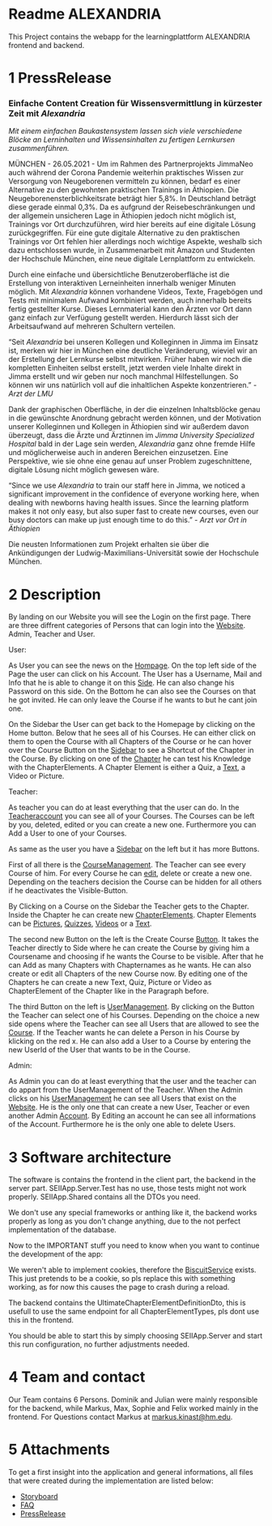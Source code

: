 # Readme ALEXANDRIA

This Project contains the webapp for the learningplattform ALEXANDRIA
frontend and backend.

# 1 PressRelease

### Einfache Content Creation für Wissensvermittlung in kürzester Zeit mit *Alexandria*

*Mit einem einfachen Baukastensystem lassen sich viele verschiedene Blöcke an Lerninhalten und Wissensinhalten zu fertigen Lernkursen zusammenführen.*

MÜNCHEN - 26.05.2021 - Um im Rahmen des Partnerprojekts JimmaNeo auch während der Corona Pandemie weiterhin praktisches Wissen zur Versorgung von Neugeborenen vermitteln zu können, bedarf es einer Alternative zu den gewohnten praktischen Trainings in Äthiopien. Die Neugeborenensterblichkeitsrate beträgt hier 5,8%. In Deutschland beträgt diese gerade einmal 0,3%. Da es aufgrund der Reisebeschränkungen und der allgemein unsicheren Lage in Äthiopien jedoch nicht möglich ist, Trainings vor Ort durchzuführen, wird hier bereits auf eine digitale Lösung zurückgegriffen.
Für eine gute digitale Alternative zu den praktischen Trainings vor Ort fehlen hier allerdings noch wichtige Aspekte, weshalb sich dazu entschlossen wurde, in Zusammenarbeit mit Amazon und Studenten der Hochschule München, eine neue digitale Lernplattform zu entwickeln.

Durch eine einfache und übersichtliche Benutzeroberfläche ist die Erstellung von interaktiven Lerneinheiten innerhalb weniger Minuten möglich. Mit *Alexandria* können vorhandene Videos, Texte, Fragebögen und Tests mit minimalem Aufwand kombiniert werden, auch innerhalb bereits fertig gestellter Kurse. Dieses Lernmaterial kann den Ärzten vor Ort dann ganz einfach zur Verfügung gestellt werden.
Hierdurch lässt sich der Arbeitsaufwand auf mehreren Schultern verteilen.

“Seit *Alexandria* bei unseren Kollegen und Kolleginnen in Jimma im Einsatz ist, merken wir hier in München eine deutliche Veränderung, wieviel wir an der Erstellung der Lernkurse selbst mitwirken. Früher haben wir noch die kompletten Einheiten selbst erstellt, jetzt werden viele Inhalte direkt in Jimma erstellt und wir geben nur noch manchmal Hilfestellungen. So können wir uns natürlich voll auf die inhaltlichen Aspekte konzentrieren.”
*- Arzt der LMU*

Dank der graphischen Oberfläche, in der die einzelnen Inhaltsblöcke genau in die gewünschte Anordnung gebracht werden können, und der Motivation unserer Kolleginnen und Kollegen in Äthiopien sind wir außerdem davon überzeugt, dass die Ärzte und Ärztinnen im *Jimma University Specialized Hospital* bald in der Lage sein werden, *Alexandria* ganz ohne fremde Hilfe  und möglicherweise auch in anderen Bereichen einzusetzen.
Eine Perspektive, wie sie ohne eine genau auf unser Problem zugeschnittene, digitale Lösung nicht möglich gewesen wäre.

“Since we use *Alexandria* to train our staff here in Jimma, we noticed a significant improvement in the confidence of everyone working here, when dealing with newborns having health issues. Since the learning platform makes it not only easy, but also super fast to create new courses, even our busy doctors can make up just enough time to do this.”
*- Arzt vor Ort in Äthiopien*

Die neusten Informationen zum Projekt erhalten sie über die Ankündigungen der Ludwig-Maximilians-Universität sowie der Hochschule München.

# 2 Description
By landing on our Website you will see the Login on the first page.
There are three diffrent categories of Persons that can login into the [Website](documents/Screenshots/Login_Website.png). Admin, Teacher and User.


User:

As User you can see the news on the [Hompage](documents/Screenshots/User_Homescreen.png).
On the top left side of the Page the user can click on his Account.
The User has a Username, Mail and Info that he is able to change it on this [Side](documents/Screenshots/User_Account.png).
He can also change his Password on this side.
On the Bottom he can also see the Courses on that he got invited. He can only leave the Course if he wants to but he cant join one.

On the Sidebar the User can get back to the Homepage by clicking on the Home button.
Below that he sees all of his Courses. He can either click on them to open the Course with all Chapters of the Course or he can hover over the Course Button on the [Sidebar](documents/Screenshots/User_Sidebar.png) to see a Shortcut of the Chapter in the Course.
By clicking on one of the [Chapter](documents/Screenshots/User_Chapters.png) he can test his Knowledge with the ChapterElements. A Chapter Element is either a Quiz, a [Text](documents/Screenshots/User_Text), a Video or Picture.


Teacher:

As teacher you can do at least everything that the user can do.
In the [Teacheraccount](documents/Screenshots/Teacher_Account.png) you can see all of your Courses. The Courses can be left by you, deleted, edited or you can create a new one.
Furthermore you can Add a User to one of your Courses.

As same as the user you have a [Sidebar](documents/Screenshots/Teacher_Sidebar.png) on the left but it has more Buttons.

First of all there is the [CourseManagement](documents/Screenshots/Teacher_Coursemanagement.png). The Teacher can see every Course of him. For every Course he can [edit](documents/Screenshots/Teacher_EditCourse.png), delete or create a new one. Depending on the teachers decision the Course can be hidden for all others if he deactivates the Visible-Button.

By Clicking on a Course on the Sidebar the Teacher gets to the Chapter. Inside the Chapter he can create new [ChapterElements](documents/Screenshots/Teacher_Chapter.png). Chapter Elements can be [Pictures](documents/Screenshots/Teacher_PictureEinfügen.png), [Quizzes](documents/Screenshots/Teacher_QuizErstellen.png), [Videos](documents/Screenshots/Teacher_CourseErstellen.png) or a [Text](documents/Screenshots/Teacher_Texterstellen.png).

The second new Button on the left is the Create Course [Button](documents/Screenshots/Teacher_CourseErstellen.png). It takes the Teacher directly to Side where he can create the Course by giving him a Coursename and choosing if he wants the Course to be visible. After that he can Add as many Chapters with Chapternames as he wants. He can also create or edit all Chapters of the new Course now.
By editing one of the Chapters he can create a new Text, Quiz, Picture or Video as ChapterElement of the Chapter like in the Paragraph before.

The third Button on the left is [UserManagement](documents/Screenshots/Teacher_UserManagement.png). By clicking on the Button the Teacher can select one of his Courses. Depending on the choice a new side opens where the Teacher can see all Users that are allowed to see the [Course](documents/Screenshots/Teacher_UserManagementOfSingleCourse.png). If the Teacher wants he can delete a Person in his Course by klicking on the red x. He can also add a User to a Course by entering the new UserId of the User that wants to be in the Course. 


Admin:

As Admin you can do at least everything that the user and the teacher can do appart from the UserManagement of the Teacher.
When the Admin clicks on his [UserManagement](documents/Screenshots/Admin_UserManagement.png) he can see all Users that exist on the [Website](documents/Screenshots/Admin_AdminCanSeeAllAcounts.png). He is the only one that can create a new User, Teacher or even another Admin [Account](documents/Screenshots/Admin_UserErstellung.png). By Editing an account he can see all informations of the Account.
Furthermore he is the only one able to delete Users.



# 3 Software architecture

The software is contains the frontend in the client part, the backend in the server part.
SEIIApp.Server.Test has no use, those tests might not work properly.
SEIIApp.Shared contains all the DTOs you need.

We don't use any special frameworks or anthing like it, the backend works properly as long as you don't change anything, due to the not perfect implementation of the database.

Now to the IMPORTANT stuff you need to know when you want to continue the development of the app:

We weren't able to implement cookies, therefore the [BiscuitService](src/SEIIApp/Client/Services/BiscuitService.cs) exists.
This just pretends to be a cookie, so pls replace this with something working, as for now this causes the page to crash during a reload.

The backend contains the UltimateChapterElementDefinitionDto, this is usefull to use the same endpoint for all ChapterElementTypes, pls dont use this in the frontend.

You should be able to start this by simply choosing SEIIApp.Server and start this run configuration, no further adjustments needed.

# 4 Team and contact
Our Team contains 6 Persons. Dominik and Julian were mainly responsible for the backend, while Markus, Max, Sophie and Felix worked mainly in the frontend. 
For Questions contact Markus at markus.kinast@hm.edu.

# 5 Attachments
To get a first insight into the application and general informations, all files that were created during the implementation are listed below:
* [Storyboard](documents/LMU_TEAM_G_STORYBOARD.pdf)
* [FAQ](documents/LMU_TEAM_G_FAQ.pdf)
* [PressRelease](documents/LMU_TEAM_G_PR.pdf)
